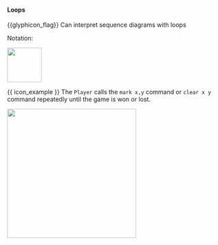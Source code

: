 <div id="title">

#### Loops

</div>

<span id="prereqs"></span>

<span id="outcomes">{{glyphicon_flag}} Can interpret sequence diagrams with loops</span>

<div id="body">

Notation:

<img src="{{baseUrl}}/uml/sequenceDiagrams/loops/images/notation.png" height="80" />
<p/>

<tip-box>

{{ icon_example }} The `Player` calls the `mark x,y` command or `clear x y` command repeatedly until the game is won or lost.

<img src="{{baseUrl}}/uml/sequenceDiagrams/loops/images/playerText.png" height="300" />
<p/>

</tip-box>

</div>

<div id="extras">
</div>